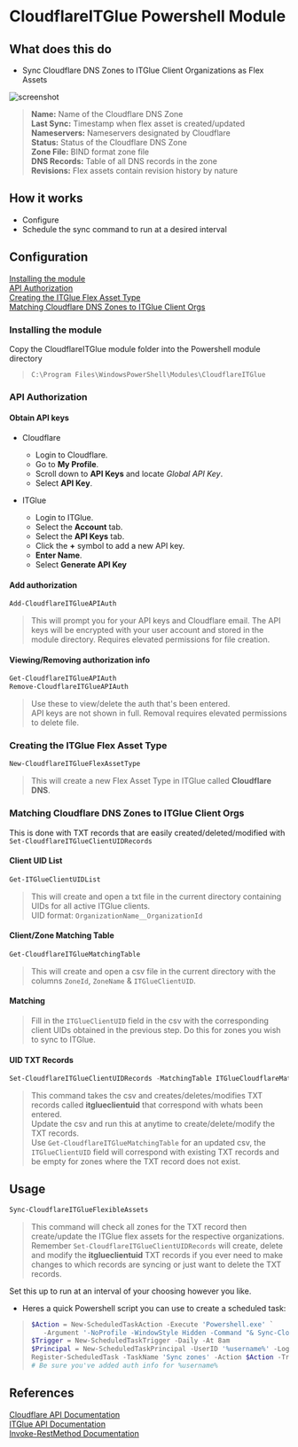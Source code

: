 # CloudflareITGlue Powershell Module

## What does this do

- Sync Cloudflare DNS Zones to ITGlue Client Organizations as Flex Assets

![screenshot](https://user-images.githubusercontent.com/43423017/47933412-be5a1900-de91-11e8-805e-d2a27a5f804c.png)

>**Name:** Name of the Cloudflare DNS Zone  
>**Last Sync:** Timestamp when flex asset is created/updated  
>**Nameservers:** Nameservers designated by Cloudflare  
>**Status:** Status of the Cloudflare DNS Zone  
>**Zone File:** BIND format zone file  
>**DNS Records:** Table of all DNS records in the zone  
>**Revisions:** Flex assets contain revision history by nature  

## How it works

- Configure
- Schedule the sync command to run at a desired interval

## Configuration

[Installing the module](#installing-the-module)  
[API Authorization](#api-authorization)  
[Creating the ITGlue Flex Asset Type](#creating-the-itglue-flex-asset-type)  
[Matching Cloudflare DNS Zones to ITGlue Client Orgs](#matching-cloudflare-dns-zones-to-itglue-client-orgs)  

### Installing the module

Copy the CloudflareITGlue module folder into the Powershell module directory  
>`C:\Program Files\WindowsPowerShell\Modules\CloudflareITGlue`

### API Authorization

#### Obtain API keys

- Cloudflare
  - Login to Cloudflare.
  - Go to **My Profile**.
  - Scroll down to **API Keys** and locate _Global API Key_.
  - Select **API Key**.

- ITGlue
  - Login to ITGlue.
  - Select the **Account** tab.
  - Select the **API Keys** tab.
  - Click the **+** symbol to add a new API key.
  - **Enter Name**.
  - Select **Generate API Key**

#### Add authorization

```powershell
Add-CloudflareITGlueAPIAuth
```

>This will prompt you for your API keys and Cloudflare email. The API keys will be encrypted with your user account and stored in the module directory. Requires elevated permissions for file creation.  

#### Viewing/Removing authorization info

```powershell
Get-CloudflareITGlueAPIAuth
Remove-CloudflareITGlueAPIAuth
```

>Use these to view/delete the auth that's been entered.  
>API keys are not shown in full. Removal requires elevated permissions to delete file.  

### Creating the ITGlue Flex Asset Type

```powershell
New-CloudflareITGlueFlexAssetType
```

>This will create a new Flex Asset Type in ITGlue called **Cloudflare DNS**.  

### Matching Cloudflare DNS Zones to ITGlue Client Orgs

This is done with TXT records that are easily created/deleted/modified with `Set-CloudflareITGlueClientUIDRecords`  

#### Client UID List

```powershell
Get-ITGlueClientUIDList
```

>This will create and open a txt file in the current directory containing UIDs for all active ITGlue clients.  
>UID format: `OrganizationName__OrganizationId`  

#### Client/Zone Matching Table

```powershell
Get-CloudflareITGlueMatchingTable
```

>This will create and open a csv file in the current directory with the columns `ZoneId`, `ZoneName` & `ITGlueClientUID`.  

#### Matching

>Fill in the `ITGlueClientUID` field in the csv with the corresponding client UIDs obtained in the previous step. Do this for zones you wish to sync to ITGlue.  

#### UID TXT Records

```powershell
Set-CloudflareITGlueClientUIDRecords -MatchingTable ITGlueCloudflareMatchingTable.csv
```

>This command takes the csv and creates/deletes/modifies TXT records called **itglueclientuid** that correspond with whats been entered.  
>Update the csv and run this at anytime to create/delete/modify the TXT records.  
>Use `Get-CloudflareITGlueMatchingTable` for an updated csv, the `ITGlueClientUID` field will correspond with existing TXT records
>and be empty for zones where the TXT record does not exist.  

## Usage

```powershell
Sync-CloudflareITGlueFlexibleAssets
```

>This command will check all zones for the TXT record then create/update the ITGlue flex assets for the respective organizations.  
>Remember `Set-CloudflareITGlueClientUIDRecords` will create, delete and modify the **itglueclientuid** TXT records if you ever need to make changes to which records are syncing or just want to delete the TXT records.  

Set this up to run at an interval of your choosing however you like.  

- Heres a quick Powershell script you can use to create a scheduled task:  

>```powershell
>$Action = New-ScheduledTaskAction -Execute 'Powershell.exe' `
>    -Argument '-NoProfile -WindowStyle Hidden -Command "& Sync-CloudflareITGlueFlexibleAssets"'
>$Trigger = New-ScheduledTaskTrigger -Daily -At 8am
>$Principal = New-ScheduledTaskPrincipal -UserID '%username%' -LogonType S4U
>Register-ScheduledTask -TaskName 'Sync zones' -Action $Action -Trigger $Trigger -Principal $Principal
># Be sure you've added auth info for %username%
>```

## References

[Cloudflare API Documentation](https://api.cloudflare.com/)  
[ITGlue API Documentation](https://api.itglue.com/developer/)  
[Invoke-RestMethod Documentation](https://docs.microsoft.com/en-us/powershell/module/microsoft.powershell.utility/invoke-restmethod/)  
